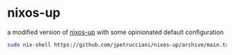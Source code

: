 # nixos-up

a modified version of [nixos-up](https://github.com/samuela/nixos-up) with some opinionated default configuration

```bash
sudo nix-shell https://github.com/jpetrucciani/nixos-up/archive/main.tar.gz
```
